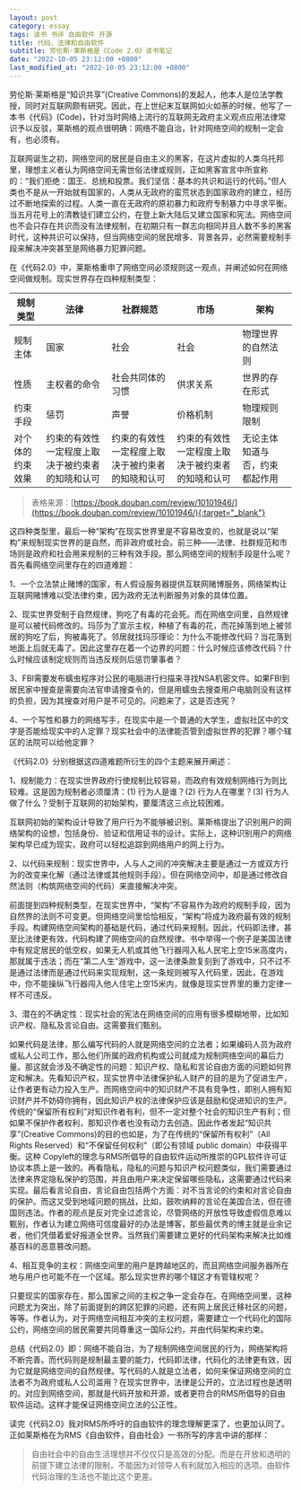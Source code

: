```yaml
---
layout: post
category: essay
tags: 读书 书评 自由软件 开源
title: 代码、法律和自由软件
subtitle: 劳伦斯·莱斯格是《Code 2.0》读书笔记
date: "2022-10-05 23:12:00 +0800"
last_modified_at: "2022-10-05 23:12:00 +0800"
---
```


劳伦斯·莱斯格是“知识共享”(Creative Commons)的发起人，他本人是位法学教授，同时对互联网颇有研究。因此，在上世纪末互联网如火如荼的时候，他写了一本书《代码》(Code)，针对当时网络上流行的互联网无政府主义观点应用法律常识予以反驳，莱斯格的观点很明确：网络不能自治，针对网络空间的规制一定会有，也必须有。

互联网诞生之初，网络空间的居民是自由主义的黑客，在这片虚拟的人类乌托邦里，理想主义者认为网络空间无需世俗法律或规则，正如黑客宣言中所宣称的：“我们拒绝：国王、总统和投票。我们坚信：基本的共识和运行的代码。”但人类也不是从一开始就有国家的，人类从无政府的蛮荒状态到国家政府的建立，经历过不断地探索的过程。人类一直在无政府的原初暴力和政府专制暴力中寻求平衡。当五月花号上的清教徒们建立公约，在登上新大陆后又建立国家和宪法。网络空间也不会只存在共识而没有法律规制，在初期只有一群志向相同并且人数不多的黑客时代，这种共识可以保持，但当网络空间的居民增多、背景各异，必然需要规制手段来解决冲突甚至是网络暴力犯罪问题。

在《代码2.0》中，莱斯格重申了网络空间必须规则这一观点，并阐述如何在网络空间做规制。现实世界存在四种规制类型：

| 规制类型 | 法律 | 社群规范 | 市场 | 架构 |
| --- | --- | --- | --- | --- |
| 规制主体 | 国家 | 社会 | 社会 | 物理世界的自然法则 |
| 性质 | 主权者的命令 | 社会共同体的习惯 | 供求关系 | 世界的存在形式 |
| 约束手段 | 惩罚 | 声誉 | 价格机制 | 物理规则限制 |
| 对个体的约束效果 | 约束的有效性一定程度上取决于被约束者的知晓和认可 | 约束的有效性一定程度上取决于被约束者的知晓和认可 | 约束的有效性一定程度上取决于被约束者的知晓和认可 | 无论主体知道与否，约束都起作用 |

> 表格来源：[https://book.douban.com/review/10101946/](https://book.douban.com/review/10101946/){:target="_blank"} 

这四种类型里，最后一种“架构”在现实世界里是不容易改变的，也就是说以“架构”来规制现实世界的是自然，而非政府或社会。前三种——法律、社群规范和市场则是政府和社会用来规制的三种有效手段。那么网络空间的规制手段是什么呢？首先看网络空间里存在的四道难题：

1、一个立法禁止赌博的国家，有人假设服务器提供互联网赌博服务，网络架构让互联网赌博难以受法律约束，因为政府无法判断服务对象的具体位置。

2、现实世界受制于自然规律，狗吃了有毒的花会死。而在网络空间里，自然规律是可以被代码修改的。玛莎为了宣示主权，种植了有毒的花，而花掉落到地上被邻居的狗吃了后，狗被毒死了。邻居就找玛莎理论：为什么不能修改代码？当花落到地面上后就无毒了。因此这里存在着一个边界的问题：什么时候应该修改代码？什么时候应该制定规则而当违反规则后惩罚肇事者？

3、FBI需要发布蠕虫程序对公民的电脑进行扫描来寻找NSA机密文件。如果FBI到居民家中搜查是需要向法官申请搜查令的，但是用蠕虫去搜查用户电脑则没有这样的负担，因为其搜查对用户是不可见的。问题来了，这是否违宪？

4、一个写性和暴力的网络写手，在现实中是一个普通的大学生，虚拟社区中的文字是否能给现实中的人定罪？现实社会中的法律能否管到虚拟世界的犯罪？哪个辖区的法院可以给他定罪？

《代码2.0》分别根据这四道难题所衍生的四个主题来展开阐述：

1、规制能力：在现实世界政府行使规制比较容易，而政府有效规制网络行为则比较难。这是因为规制者必须厘清：(1) 行为人是谁？(2) 行为人在哪里？(3) 行为人做了什么？受制于互联网的初始架构，要厘清这三点比较困难。

互联网初始的架构设计导致了用户行为不能够被识别。莱斯格提出了识别用户的网络架构的设想，包括身份、验证和信用证书的设计。实际上，这种识别用户的网络架构早已成为现实，政府可以轻松追踪到网络用户的网上行为。

2、以代码来规制：现实世界中，人与人之间的冲突解决主要是通过一方或双方行为的改变来化解（通过法律或其他规则手段）。但在网络空间中，却是通过修改自然法则（构筑网络空间的代码）来直接解决冲突。

前面提到四种规制类型，在现实世界中，“架构”不容易作为政府的规制手段，因为自然界的法则不可变更。但网络空间里恰恰相反，“架构”将成为政府最有效的规制手段。构建网络空间架构的基础是代码，通过代码来规制。因此，代码即法律，甚至比法律更有效，代码构建了网络空间的自然规律。书中举得一个例子是美国法律中有规定居民的低空权，如果无人机或其他飞行器闯入私人民宅上空15米高度内，那就属于违法；而在“第二人生”游戏中，这一法律条款复刻到了游戏中，只不过不是通过法律而是通过代码来实现规制，这一条规则被写入代码里，因此，在游戏中，你不能操纵飞行器闯入他人住宅上空15米内，就像是现实世界里的重力定律一样不可违反。

3、潜在的不确定性：现实社会的宪法在网络空间的应用有很多模糊地带，比如知识产权、隐私及言论自由。这需要我们甄别。

如果代码是法律，那么编写代码的人就是网络空间的立法者；如果编码人员为政府或私人公司工作，那么他们所属的政府机构或公司就成为规制网络空间的幕后力量。那这就会涉及不确定性的问题：知识产权、隐私和言论自由方面的问题如何界定和解决。先看知识产权，现实世界中法律保护私人财产的目的是为了促进生产，让作者更有动力投入生产。而网络空间中的知识财产不具有竞争性，即别人拥有知识财产并不妨碍你拥有，因此知识产权的法律保护应该是鼓励和促进知识的生产。传统的“保留所有权利”对知识作者有利，但不一定对整个社会的知识生产有利；但如果不保护作者权利，那知识作者也没有动力去创造。因此作者发起“知识共享”(Creative Commons)的目的也如是，为了在传统的“保留所有权利”（All Rights Reserved）和“不保留任何权利”（即公有领域 public domain）中获得平衡。这种 Copyleft的理念与RMS所倡导的自由软件运动所推崇的GPL软件许可证协议本质上是一致的。再看隐私，隐私的问题与知识产权问题类似，我们需要通过法律来界定隐私保护的范围，并且由用户来决定保留哪些隐私，这需要通过代码来实现。最后看言论自由，言论自由包括两个方面：对不当言论的约束和对言论自由的保护。而这又受到地域问题的挑战，比如，鼓吹纳粹的言论在美国合法，但在德国则违法。作者的观点是反对完全过滤言论，尽管网络的开放性导致虚假信息难以甄别，作者认为建立网络可信度最好的办法是博客，那些最优秀的博主就是业余记者，他们凭借着爱好报道全世界。当然我们需要建立更好的代码架构来解决比如维基百科的恶意篡改问题。

4、相互竞争的主权：网络空间里的用户是跨越地区的，而且网络空间服务器所在地与用户也可能不在一个区域。那么现实世界的哪个辖区才有管辖权呢？

只要现实的国家存在，那么国家之间的主权之争一定会存在。在网络空间里，这种问题尤为突出，除了前面提到的跨区犯罪的问题，还有网上居民迁移社区的问题，等等。作者认为，对于网络空间相互冲突的主权问题，需要建立一个代码化的国际公约，网络空间的居民需要共同尊重这一国际公约，并由代码架构来约束。

总结《代码2.0》即：网络不能自治，为了规制网络空间居民的行为，网络架构将不断完善。而代码则是规制最主要的能力，代码即法律，代码化的法律更有效，因为它就是网络空间的自然规律。写代码的人就是立法者，如何来保证网络空间的立法者不为政府或私人公司滥用？在现实世界中，法律是公开的，立法过程也是透明的。对应到网络空间，那就是代码开放和开源，或者更符合的RMS所倡导的自由软件运动。这样才能保证网络空间立法的公正性。

读完《代码2.0》我对RMS所呼吁的自由软件的理念理解更深了，也更加认同了。正如莱斯格在为RMS《自由软件，自由社会》一书所写的序言中讲的那样：

> 自由社会中的自由生活理想并不仅仅只是高效的分配。而是在开放和透明的前提下建立法律的限制，不能因为对领导人有利就加入相应的选项。由软件代码治理的生活也不能比这个更差。
>
